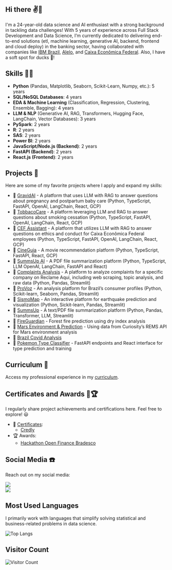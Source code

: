 ## Hi there ✌🦆

I'm a 24-year-old data science and AI enthusiast with a strong background in tackling data challenges! With 5 years of experience across Full Stack Development and Data Science, I’m currently dedicated to delivering end-to-end solutions (etl, machine learning, generative AI, backend, frontend and cloud deploy) in the banking sector, having collaborated with companies like [IBM Brazil](https://www.ibm.com/br-pt), [Alelo](https://www.alelo.com.br/), and [Caixa Econômica Federal](https://www.caixa.gov.br/Paginas/home-caixa.aspx). Also, I have a soft spot for ducks 🦆!

## Skills 👨‍💻
- **Python** (Pandas, Matplotlib, Seaborn, Scikit-Learn, Numpy, etc.): 5 years
- **SQL/NoSQL Databases**: 4 years
- **EDA & Machine Learning** (Classification, Regression, Clustering, Ensemble, Bagging): 4 years
- **LLM & NLP** (Generative AI, RAG, Transformers, Hugging Face, LangChain, Vector Databases): 3 years
- **PySpark**: 2 years
- **R**: 2 years
- **SAS**: 2 years
- **Power BI**: 2 years
- **JavaScript/Node.js (Backend)**: 2 years
- **FastAPI (Backend)**: 2 years
- **React.js (Frontend)**: 2 years

## Projects 🧱

Here are some of my favorite projects where I apply and expand my skills:

- 🧱 [GravidAI](https://github.com/victoresende19/GravidAI) - A platform that uses LLM with RAG to answer questions about pregnancy and postpartum baby care (Python, TypeScript, FastAPI, OpenAI, LangChain, React, GCP)
- 🧱 [TobbacoCare](https://github.com/victoresende19/TobaccoCare) - A platform leveraging LLM and RAG to answer questions about smoking cessation (Python, TypeScript, FastAPI, OpenAI, LangChain, React, GCP)
- 🧱 [CEF Assistant](https://github.com/victoresende19/CEF) - A platform that utilizes LLM with RAG to answer questions on ethics and conduct for Caixa Econômica Federal employees (Python, TypeScript,  FastAPI, OpenAI, LangChain, React, GCP)
- 🧱 [CineGuia](https://github.com/victoresende19/CineGuia) - A movie recommendation platform (Python, TypeScript, FastAPI, React, GCP)
- 🧱 [SummsUp AI](https://github.com/victoresende19/SummsUpIA) -  A PDF file summarization platform (Python, TypeScript,  LLM OpenAI, LangChain, FastAPI and React)
- 🧱 [Complaints Analysis](https://github.com/victoresende19/Complains) - A platform to analyze complaints for a specific company on Reclame Aqui, including web scraping, topic analysis, and raw data (Python, Pandas, Streamlit)
- 🧱 [ProVoz](https://github.com/victoresende19/ProVoz) - An analysis platform for Brazil’s consumer profiles (Python, Scikit-learn, Seaborn, Pandas, Streamlit)
- 🧱 [SismoMap](https://github.com/victoresende19/earthquakes) - An interactive platform for earthquake prediction and visualization (Python, Sickit-learn, Pandas, Streamlit)
- 🧱 [SummsUp](https://github.com/victoresende19/SummsUp) - A text/PDF file summarization platform (Python, Pandas, Transformer, LLM, Streamlit)
- 🧱 [FireGuardian](https://github.com/victoresende19/DryForestFire) - Forest fire prediction using dry index analysis
- 🧱 [Mars Environment & Prediction](https://github.com/victoresende19/Mars_Curiosity) - Using data from Curiosity’s REMS API for Mars environment analysis
- 🧱 [Brazil Covid Analysis](https://github.com/victoresende19/Brazil_covid_analysis)
- 🧱 [Pokemon Type Classifier](https://github.com/victoresende19/PokemonClassifier) - FastAPI endpoints and React interface for type prediction and training

## Curriculum 📄

Access my professional experience in my [curriculum](https://github.com/victoresende19/Curriculum).

## Certificates and Awards 📂🏆

I regularly share project achievements and certifications here. Feel free to explore! 😃
- 📂 [Certificates](https://github.com/victoresende19/Certificates):
  - [Credly](https://www.credly.com/users/victor-resende.72ace601/badges)
- 🏆 Awards:
  - [Hackathon Open Finance Bradesco](https://bradescohackcup.com.br/index.html)

## Social Media ☎️

Reach out on my social media:

<a href="https://www.linkedin.com/in/victor-resende-508b75196/" target="_blank"><img src="https://img.shields.io/badge/-LinkedIn-%230077B5?style=for-the-badge&logo=linkedin&logoColor=white"></a>  
<a href="https://open.spotify.com/user/victorresende?si=BAsJ2nxXSxOjjRn8c3uUZw"><img src="https://img.shields.io/badge/-Spotify-%23333?style=for-the-badge&logo=spotify&logoColor=green"></a>

## Most Used Languages

I primarily work with languages that simplify solving statistical and business-related problems in data science.

![Top Langs](https://github-readme-stats.vercel.app/api/top-langs/?username=victoresende19&layout=compact&theme=dracula&title_color=White)

## Visitor Count

![Visitor Count](https://profile-counter.glitch.me/{victoresende19}/count.svg)

